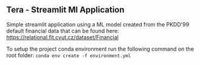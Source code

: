 ## Tera - Streamlit Ml Application 

Simple streamlit application using a ML model created from the PKDD'99 default financial data that can be found here: https://relational.fit.cvut.cz/dataset/Financial

To setup the project conda environment run the following command on the root folder:
`conda env create -f environment.yml`

